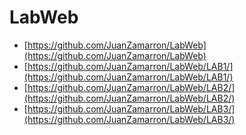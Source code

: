 # LabWeb

- [https://github.com/JuanZamarron/LabWeb](https://github.com/JuanZamarron/LabWeb)
- [https://github.com/JuanZamarron/LabWeb/LAB1/](https://github.com/JuanZamarron/LabWeb/LAB1/)
- [https://github.com/JuanZamarron/LabWeb/LAB2/](https://github.com/JuanZamarron/LabWeb/LAB2/)
- [https://github.com/JuanZamarron/LabWeb/LAB3/](https://github.com/JuanZamarron/LabWeb/LAB3/)
